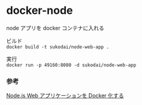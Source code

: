 # docker-node

node アプリを docker コンテナに入れる

ビルド  
`docker build -t sukodai/node-web-app .`

実行  
`docker run -p 49160:8080 -d sukodai/node-web-app`


### 参考
 [Node.js Web アプリケーションを Docker 化する](https://nodejs.org/ja/docs/guides/nodejs-docker-webapp/)
